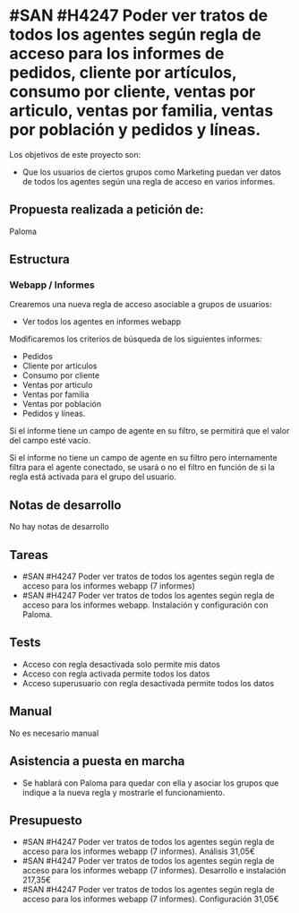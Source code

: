 # #SAN #H4247 Poder ver tratos de todos los agentes según regla de acceso para los informes de pedidos, cliente por artículos, consumo por cliente,  ventas por articulo, ventas por familia, ventas por población y pedidos y líneas.

Los objetivos de este proyecto son:
+ Que los usuarios de ciertos grupos como Marketing puedan ver datos de todos los agentes según una regla de acceso en varios informes.

## Propuesta realizada a petición de:
Paloma

## Estructura

### Webapp / Informes
Crearemos una nueva regla de acceso asociable a grupos de usuarios:
+ Ver todos los agentes en informes webapp

Modificaremos los criterios de búsqueda de los siguientes informes:

+ Pedidos
+ Cliente por artículos
+ Consumo por cliente
+ Ventas por articulo
+ Ventas por familia
+ Ventas por población
+ Pedidos y líneas.

Si el informe tiene un campo de agente en su filtro, se permitirá que el valor del campo esté vacío.

Si el informe no tiene un campo de agente en su filtro pero internamente filtra para el agente conectado, se usará o no el filtro en función de si la regla está activada para el grupo del usuario.

## Notas de desarrollo
No hay notas de desarrollo

## Tareas
* #SAN #H4247 Poder ver tratos de todos los agentes según regla de acceso para los informes webapp (7 informes)
* #SAN #H4247 Poder ver tratos de todos los agentes según regla de acceso para los informes webapp. Instalación y configuración con Paloma.

## Tests
+ Acceso con regla desactivada solo permite mis datos
+ Acceso con regla activada permite todos los datos
+ Acceso superusuario con regla desactivada permite todos los datos

## Manual
No es necesario manual

## Asistencia a puesta en marcha

+ Se hablará con Paloma para quedar con ella y asociar los grupos que indique a la nueva regla y mostrarle el funcionamiento.

## Presupuesto
* #SAN #H4247 Poder ver tratos de todos los agentes según regla de acceso para los informes webapp (7 informes). Análisis 31,05€
* #SAN #H4247 Poder ver tratos de todos los agentes según regla de acceso para los informes webapp (7 informes). Desarrollo e instalación 217,35€
* #SAN #H4247 Poder ver tratos de todos los agentes según regla de acceso para los informes webapp (7 informes). Configuración 31,05€
